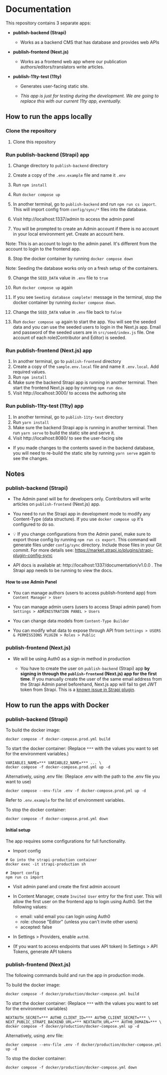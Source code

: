 # Documentation

This repository contains 3 separate apps:

- **publish-backend (Strapi)**

  - Works as a backend CMS that has database and provides web APIs

- **publish-frontend (Next.js)**

  - Works as a frontend web app where our publication
    authors/editors/translators write articles.

- **publish-11ty-test (11ty)**

  - Generates user-facing static site.

  - _This app is just for testing during the development. We are going to
    replace this with our current 11ty app, eventually._

## How to run the apps locally

### Clone the repository

1. Clone this repository

### Run publish-backend (Strapi) app

1. Change directory to `publish-backend` directory

2. Create a copy of the `.env.example` file and name it `.env`

3. Run `npm install`

4. Run `docker compose up`

5. In another terminal, go to `publish-backend` and run `npm run cs import`.
   This will import config from `config/sync/*` files into the database.

6. Visit http://localhost:1337/admin to access the admin panel

7. You will be prompted to create an Admin account if there is no account in
   your local environment yet. Create an account here.

Note: This is an account to login to the admin panel. It's different from the
account to login to the frontend app.

8. Stop the docker container by running `docker compose down`

Note: Seeding the database works only on a fresh setup of the containers.

9. Change the `SEED_DATA` value in `.env` file to `true`

10. Run `docker compose up` again

11. If you see `Seeding database complete!` message in the terminal, stop the
    docker container by running `docker compose down`.

12. Change the `SEED_DATA` value in `.env` file back to `false`

13. Run `docker compose up` again to start the app. You will see the seeded
    data and you can use the seeded users to login in the Next.js app. Email
    and password of the seeded users are in `src/seed/index.js` file. One 
    account of each role(Contributor and Editor) is seeded.

### Run publish-frontend (Next.js) app

1. In another terminal, go to `publish-frontend` directory
2. Create a copy of the `sample.env.local` file and name it `.env.local`. Add
   required values.
3. Run `npm install`
4. Make sure the backend Strapi app is running in another terminal. Then start
   the frontend Next.js app by running `npm run dev`.
5. Visit http://localhost:3000/ to access the authoring site

### Run publish-11ty-test (11ty) app

1. In another terminal, go to `publish-11ty-test` directory
2. Run `yarn install`
3. Make sure the backend Strapi app is running in another terminal. Then run
   `yarn serve` to build the static site and serve it.
4. Visit http://localhost:8080/ to see the user-facing site

- If you made changes to the contents saved in the backend database, you will
  need to re-build the static site by running `yarn serve` again to see the
  changes.

## Notes

### publish-backend (Strapi)

- The Admin panel will be for developers only. Contributors will write articles
  on `publish-frontend` (Next.js) app.

- You need to run the Strapi app in development mode to modify any Content-Type
  (data structure). If you use `docker compose up` it's configured to do so.

- 💡 If you change configurations from the Admin panel, make sure to export
  those config by running `npm run cs export`. This command will generate files
  under `config/sync` directory. Include those files in your Git commit. For
  more details see: https://market.strapi.io/plugins/strapi-plugin-config-sync

- API docs is available at: http://localhost:1337/documentation/v1.0.0 . The
  Strapi app needs to be running to view the docs.

#### How to use Admin Panel

- You can manage authors (users to access publish-frontend app) from
  `Content Manager > User`

- You can manage admin users (users to access Strapi admin panel) from
  `Settings > ADMINISTRATION PANEL > Users`

- You can change data models from `Content-Type Builder`

- You can modify what data to expose through API from
  `Settings > USERS & PERMISSIONS PLUGIN > Roles > Public`

### publish-frontend (Next.js)

- We will be using Auth0 as a sign-in method in production

  - You have to create the user on `publish-backend` (Strapi) app **by signing
    in through the `publish-frontend` (Next.js) app for the first time**. If you
    manually create the user of the same email address from the Strapi Admin
    panel beforehand, Next.js app will fail to get JWT token from Strapi. This
    is a
    [known issue in Strapi plugin](https://github.com/strapi/strapi/issues/12907).

## How to run the apps with Docker

### publish-backend (Strapi)

To build the docker image:

```
docker compose -f docker-compose.prod.yml build
```

To start the docker container:
(Replace `***` with the values you want to set for the environment variables.)
```
VARIABLE1_NAME=*** VARIABLE2_NAME=*** ... \
docker compose -f docker-compose.prod.yml up -d
```

Alternatively, using .env file:
(Replace .env with the path to the .env file you want to use)
```
docker compose --env-file .env -f docker-compose.prod.yml up -d
```
Refer to `.env.example` for the list of environment variables.

To stop the docker container:
```
docker compose -f docker-compose.prod.yml down
```

#### Initial setup

The app requires some configurations for full functionality.

- Import config
```
# Go into the strapi-production container
docker exec -it strapi-production sh

# Import config
npm run cs import
```

- Visit admin panel and create the first admin account

- In Content Manager, create `Invited User` entry for the first user. This will allow the first user on the frontend app to login using Auth0. Set the following values:
  - email: valid email you can login using Auth0
  - role: choose "Editor" (unless you can't invite other users)
  - accepted: false
- In Settings > Providers, enable `auth0`.
- (If you want to access endpoints that uses API token) In Settings > API Tokens, generate API tokens

### publish-frontend (Next.js)

The following commands build and run the app in production mode.

To build the docker image:
```
docker compose -f docker/production/docker-compose.yml build
```

To start the docker container:
(Replace `***` with the values you want to set for the environment variables)
```
NEXTAUTH_SECRET=*** AUTH0_CLIENT_ID=*** AUTH0_CLIENT_SECRET=*** \
NEXT_PUBLIC_STRAPI_BACKEND_URL=*** NEXTAUTH_URL=*** AUTH0_DOMAIN=*** \
docker compose -f docker/production/docker-compose.yml up -d
```

Alternatively, using .env file:
```
docker compose --env-file .env -f docker/production/docker-compose.yml up -d
```

To stop the docker container:
```
docker compose -f docker/production/docker-compose.yml down
```
